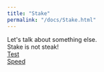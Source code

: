 ```yaml
---
title: "Stake"
permalink: "/docs/Stake.html"
---
```


Let's talk about something else.  
Stake is not steak!  
[Test](./Test.md)  
[Speed](./Speed.md)  
  

